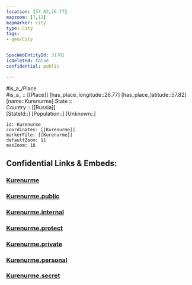 ```yaml
---
location: [57.82,26.77] 
mapzoom: [7,12] 
mapmarker: city 
type: City
tags:
- geo/City


SpocWebEntityId: 31701
isDeleted: false
confidential: public

---
```

#is_a_/Place  
#is_a_ :: [[Place]] 
[has_place_longitude::26.77] 
[has_place_latitude::57.82] 
[name::Kurenurme] 
State ::  
Country :: [[Russia]]  
[StateId::] 
[Population::] 
[Unknown::] 


```leaflet
id: Kurenurme
coordinates: [[Kurenurme]] 
markerFile: [[Kurenurme]] 
defaultZoom: 11 
maxZoom: 18
```


## Confidential Links & Embeds: 

### [Kurenurme](/_Standards/Earth/Continent/Europe/Europe~North/Estonia/Counties~Estonia/Võru/City/Kurenurme.md) 

### [Kurenurme.public](/_public/Earth/Continent/Europe/Europe~North/Estonia/Counties~Estonia/Võru/City/Kurenurme.public.md) 

### [Kurenurme.internal](/_internal/Earth/Continent/Europe/Europe~North/Estonia/Counties~Estonia/Võru/City/Kurenurme.internal.md) 

### [Kurenurme.protect](/_protect/Earth/Continent/Europe/Europe~North/Estonia/Counties~Estonia/Võru/City/Kurenurme.protect.md) 

### [Kurenurme.private](/_private/Earth/Continent/Europe/Europe~North/Estonia/Counties~Estonia/Võru/City/Kurenurme.private.md) 

### [Kurenurme.personal](/_personal/Earth/Continent/Europe/Europe~North/Estonia/Counties~Estonia/Võru/City/Kurenurme.personal.md) 

### [Kurenurme.secret](/_secret/Earth/Continent/Europe/Europe~North/Estonia/Counties~Estonia/Võru/City/Kurenurme.secret.md)

